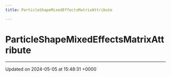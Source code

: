 ```yaml
---
title: ParticleShapeMixedEffectsMatrixAttribute

---
```


# ParticleShapeMixedEffectsMatrixAttribute





-------------------------------

Updated on 2024-05-05 at 15:48:31 +0000